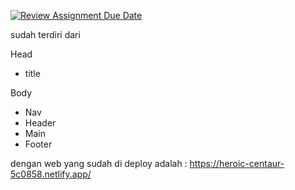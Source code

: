 [![Review Assignment Due Date](https://classroom.github.com/assets/deadline-readme-button-24ddc0f5d75046c5622901739e7c5dd533143b0c8e959d652212380cedb1ea36.svg)](https://classroom.github.com/a/l9v8sNrv)

sudah terdiri dari 

Head
  - title

Body
  - Nav
  - Header
  - Main
  - Footer

dengan web yang sudah di deploy adalah : https://heroic-centaur-5c0858.netlify.app/
